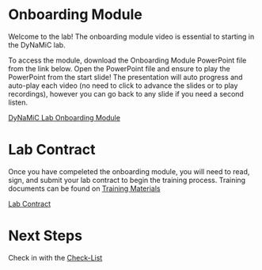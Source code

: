 # Onboarding Module 

Welcome to the lab! The onboarding module video is essential to starting in the DyNaMiC lab. 

To access the module, download the Onboarding Module PowerPoint file from the link below. Open the PowerPoint file and ensure to play the PowerPoint from the start slide! The presentation will auto progress and auto-play each video (no need to click to advance the slides or to play recordings), however you can go back to any slide if you need a second listen. 

[DyNaMiC Lab Onboarding Module](https://www.dropbox.com/scl/fo/rzumczdph7jph5cau50a4/AMhEMs9CZVSNNkeA-O-HsMU?rlkey=w8z1xy33qpqz53fq6sar081cm&st=yry29y3y&dl=0)

# Lab Contract 

Once you have compeleted the onboarding module, you will need to read, sign, and submit your lab contract to begin the training process. Training documents can be found on [Training Materials](team.md)

[Lab Contract](docs/pdf/DyNaMiC_Lab_Contract.pdf)

# Next Steps 

Check in with the [Check-List](welcome.md)